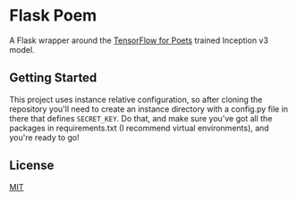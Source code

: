 # Flask Poem
A Flask wrapper around the [TensorFlow for Poets] trained Inception v3 model.

[TensorFlow for Poets]: https://codelabs.developers.google.com/codelabs/tensorflow-for-poets/index.html

## Getting Started
This project uses instance relative configuration, so after cloning the repository you'll need to create an instance directory with a config.py file in there that defines `SECRET_KEY`. Do that, and make sure you've got all the packages in requirements.txt (I recommend virtual environments), and you're ready to go!

## License
[MIT](https://opensource.org/licenses/MIT)
